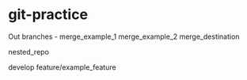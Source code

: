 # git-practice
Out branches - 
merge_example_1
merge_example_2
merge_destination

nested_repo

develop
feature/example_feature
